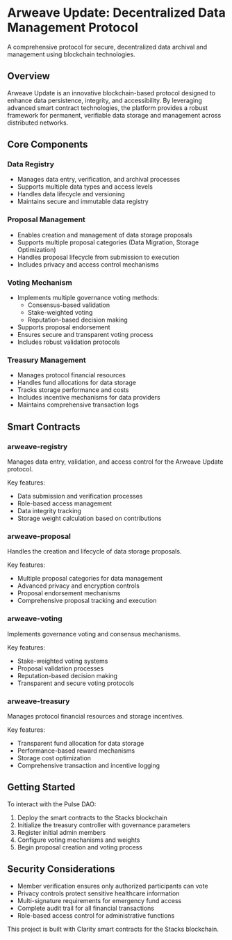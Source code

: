 # Arweave Update: Decentralized Data Management Protocol

A comprehensive protocol for secure, decentralized data archival and management using blockchain technologies.

## Overview

Arweave Update is an innovative blockchain-based protocol designed to enhance data persistence, integrity, and accessibility. By leveraging advanced smart contract technologies, the platform provides a robust framework for permanent, verifiable data storage and management across distributed networks.

## Core Components

### Data Registry
- Manages data entry, verification, and archival processes
- Supports multiple data types and access levels
- Handles data lifecycle and versioning
- Maintains secure and immutable data registry

### Proposal Management
- Enables creation and management of data storage proposals
- Supports multiple proposal categories (Data Migration, Storage Optimization)
- Handles proposal lifecycle from submission to execution
- Includes privacy and access control mechanisms

### Voting Mechanism
- Implements multiple governance voting methods:
  - Consensus-based validation
  - Stake-weighted voting
  - Reputation-based decision making
- Supports proposal endorsement
- Ensures secure and transparent voting process
- Includes robust validation protocols

### Treasury Management
- Manages protocol financial resources
- Handles fund allocations for data storage
- Tracks storage performance and costs
- Includes incentive mechanisms for data providers
- Maintains comprehensive transaction logs

## Smart Contracts

### arweave-registry
Manages data entry, validation, and access control for the Arweave Update protocol.

Key features:
- Data submission and verification processes
- Role-based access management
- Data integrity tracking
- Storage weight calculation based on contributions

### arweave-proposal
Handles the creation and lifecycle of data storage proposals.

Key features:
- Multiple proposal categories for data management
- Advanced privacy and encryption controls
- Proposal endorsement mechanisms
- Comprehensive proposal tracking and execution

### arweave-voting
Implements governance voting and consensus mechanisms.

Key features:
- Stake-weighted voting systems
- Proposal validation processes
- Reputation-based decision making
- Transparent and secure voting protocols

### arweave-treasury
Manages protocol financial resources and storage incentives.

Key features:
- Transparent fund allocation for data storage
- Performance-based reward mechanisms
- Storage cost optimization
- Comprehensive transaction and incentive logging

## Getting Started

To interact with the Pulse DAO:

1. Deploy the smart contracts to the Stacks blockchain
2. Initialize the treasury controller with governance parameters
3. Register initial admin members
4. Configure voting mechanisms and weights
5. Begin proposal creation and voting process

## Security Considerations

- Member verification ensures only authorized participants can vote
- Privacy controls protect sensitive healthcare information
- Multi-signature requirements for emergency fund access
- Complete audit trail for all financial transactions
- Role-based access control for administrative functions

This project is built with Clarity smart contracts for the Stacks blockchain.